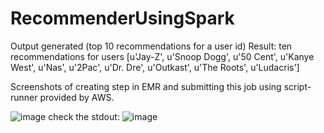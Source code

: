 # RecommenderUsingSpark

Output generated (top 10 recommendations for a user id)
Result: ten recommendations for users
[u'Jay-Z', u'Snoop Dogg', u'50 Cent', u'Kanye West', u'Nas', u'2Pac', u'Dr. Dre', u'Outkast', u'The Roots', u'Ludacris']

Screenshots of creating step in EMR and submitting this job using script-runner provided by AWS.


![image](https://cloud.githubusercontent.com/assets/15006855/21301317/7b693ef0-c57a-11e6-8afa-f4e4018299d2.png)
check the stdout:
![image](https://cloud.githubusercontent.com/assets/15006855/21301227/a4fc0bfe-c579-11e6-87a8-e8524393ccf4.png)
